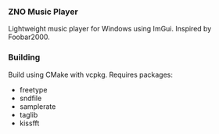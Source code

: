 ### ZNO Music Player
Lightweight music player for Windows using ImGui. Inspired by Foobar2000.

### Building
Build using CMake with vcpkg. Requires packages:
- freetype
- sndfile
- samplerate
- taglib
- kissfft
